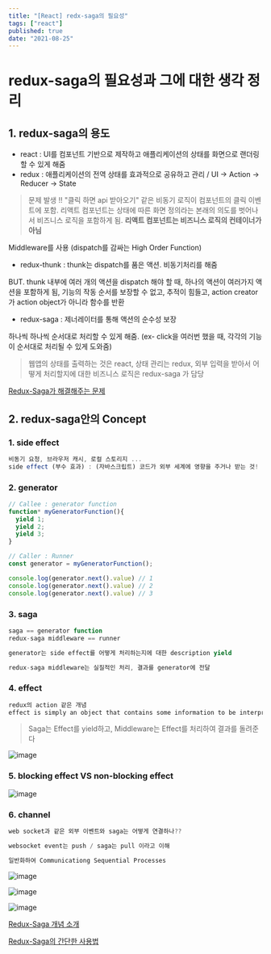 ```yaml
---
title: "[React] redx-saga의 필요성"
tags: ["react"]
published: true
date: "2021-08-25"
---
```



# redux-saga의 필요성과 그에 대한 생각 정리

## 1. redux-saga의 용도

- react : UI를 컴포넌트 기반으로 제작하고 애플리케이션의 상태를 화면으로 랜더링할 수 있게 해줌
- redux : 애플리케이션의 전역 상태를 효과적으로 공유하고 관리 /
UI -> Action -> Reducer -> State

> 문제 발생 !! "클릭 하면 api 받아오기" 같은 비동기 로직이 컴포넌트의 클릭 이벤트에 포함. 리액트 컴포넌트는 상태에 따른 화면 정의라는 본래의 의도를 벗어나서 비즈니스 로직을 포함하게 됨. **리액트 컴포넌트는 비즈니스 로직의 컨테이너가 아님**

Middleware를 사용 (dispatch를 감싸는 High Order Function) 

- redux-thunk : thunk는 dispatch를 품은 액션. 비동기처리를 해줌 

BUT. thunk 내부에 여러 개의 액션을 dispatch 해야 할 때, 하나의 액션이 여러가지 액션을 포함하게 됨, 기능의 작동 순서를 보장할 수 없고, 추적이 힘들고, action creator가 action object가 아니라 함수를 반환

- redux-saga : 제너레이터를 통해 액션의 순수성 보장

하나씩 하나씩 순서대로 처리할 수 있게 해줌. (ex- click을 여러번 했을 때, 각각의 기능이 순서대로 처리될 수 있게 도와줌)


> 웹앱의 상태를 출력하는 것은 react, 상태 관리는 redux, 외부 입력을 받아서 어떻게 처리할지에 대한 비즈니스 로직은 redux-saga 가 담당

<a href="https://min9nim.vercel.app/2020-04-23-redux-saga/" target="_blank">Redux-Saga가 해결해주는 문제</a>

## 2. redux-saga안의 Concept

### 1. side effect
```javascript
비동기 요청, 브라우저 캐시, 로컬 스토리지 ...
side effect (부수 효과) : (자바스크립트) 코드가 외부 세계에 영향을 주거나 받는 것!
```
### 2. generator 
```javascript
// Callee : generator function
function* myGeneratorFunction(){
  yield 1;
  yield 2;
  yield 3;
}

// Caller : Runner
const generator = myGeneratorFunction();

console.log(generator.next().value) // 1
console.log(generator.next().value) // 2
console.log(generator.next().value) // 3
```

### 3. saga
```javascript
saga == generator function 
redux-saga middleware == runner

generator는 side effect를 어떻게 처리하는지에 대한 description yield

redux-saga middleware는 실질적인 처리, 결과를 generator에 전달
```

### 4. effect
```javascript
redux의 action 같은 개념
effect is simply an object that contains some information to be interpreted by the middleware
```

> Saga는 Effect를 yield하고, Middleware는 Effect를 처리하여 결과를 돌려준다

![image](https://user-images.githubusercontent.com/68575268/130810476-4230f4d2-1917-415a-8ae6-d73a7eb3a6dc.png)


### 5. blocking effect VS non-blocking effect

![image](https://user-images.githubusercontent.com/68575268/130811291-37392a38-bf65-496e-9fcc-b714cfb83503.png)

### 6. channel
```javascript
web socket과 같은 외부 이벤트와 saga는 어떻게 연결하나??

websocket event는 push / saga는 pull 이라고 이해

일반화하여 Communicationg Sequential Processes

```
![image](https://user-images.githubusercontent.com/68575268/130812343-b4184e7c-4e1e-4a1e-93c3-35aabbefb67d.png)


![image](https://user-images.githubusercontent.com/68575268/130812448-3658144b-0447-407e-b083-6cb7385a59bc.png)

![image](https://user-images.githubusercontent.com/68575268/130812570-eb1ba5a8-665c-4ee5-8001-8c1a86e51f79.png)


<a href="https://www.youtube.com/watch?v=UxpREAHZ7Ck" target="_blank">Redux-Saga 개념 소개</a>


<a href="https://ssangq.netlify.app/posts/redux-saga" target="_blank">Redux-Saga의 간단한 사용법</a>
